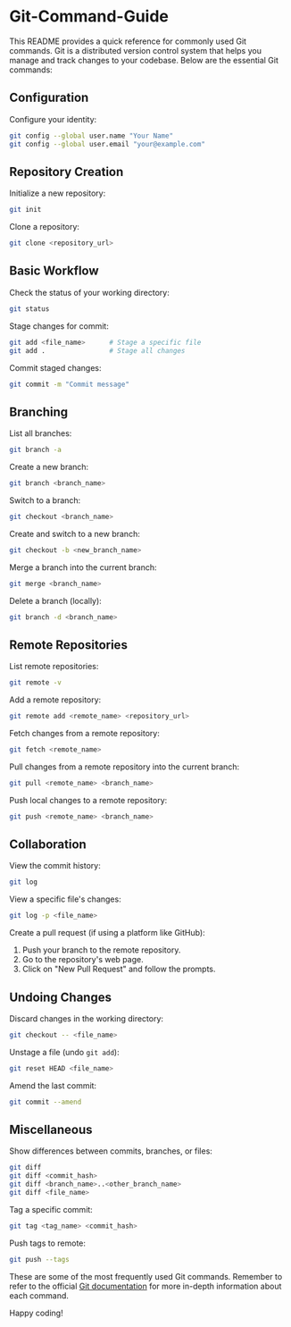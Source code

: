 # Git-Command-Guide

This README provides a quick reference for commonly used Git commands. Git is a distributed version control system that helps you manage and track changes to your codebase. Below are the essential Git commands:

## Configuration

Configure your identity:

```bash
git config --global user.name "Your Name"
git config --global user.email "your@example.com"
```

## Repository Creation

Initialize a new repository:

```bash
git init
```

Clone a repository:

```bash
git clone <repository_url>
```

## Basic Workflow

Check the status of your working directory:

```bash
git status
```

Stage changes for commit:

```bash
git add <file_name>      # Stage a specific file
git add .                # Stage all changes
```

Commit staged changes:

```bash
git commit -m "Commit message"
```

## Branching

List all branches:

```bash
git branch -a
```

Create a new branch:

```bash
git branch <branch_name>
```

Switch to a branch:

```bash
git checkout <branch_name>
```

Create and switch to a new branch:

```bash
git checkout -b <new_branch_name>
```

Merge a branch into the current branch:

```bash
git merge <branch_name>
```

Delete a branch (locally):

```bash
git branch -d <branch_name>
```

## Remote Repositories

List remote repositories:

```bash
git remote -v
```

Add a remote repository:

```bash
git remote add <remote_name> <repository_url>
```

Fetch changes from a remote repository:

```bash
git fetch <remote_name>
```

Pull changes from a remote repository into the current branch:

```bash
git pull <remote_name> <branch_name>
```

Push local changes to a remote repository:

```bash
git push <remote_name> <branch_name>
```

## Collaboration

View the commit history:

```bash
git log
```

View a specific file's changes:

```bash
git log -p <file_name>
```

Create a pull request (if using a platform like GitHub):

1. Push your branch to the remote repository.
2. Go to the repository's web page.
3. Click on "New Pull Request" and follow the prompts.

## Undoing Changes

Discard changes in the working directory:

```bash
git checkout -- <file_name>
```

Unstage a file (undo `git add`):

```bash
git reset HEAD <file_name>
```

Amend the last commit:

```bash
git commit --amend
```

## Miscellaneous

Show differences between commits, branches, or files:

```bash
git diff
git diff <commit_hash>
git diff <branch_name>..<other_branch_name>
git diff <file_name>
```

Tag a specific commit:

```bash
git tag <tag_name> <commit_hash>
```

Push tags to remote:

```bash
git push --tags
```

These are some of the most frequently used Git commands. Remember to refer to the official [Git documentation](https://git-scm.com/docs) for more in-depth information about each command.

Happy coding!
